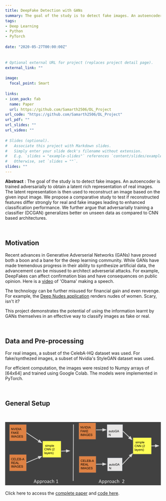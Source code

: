 ```yaml
---
title: DeepFake Detection with GANs
summary: The goal of the study is to detect fake images. An autoencoder is trained adversarially to obtain a latent rich representation of real images. The latent representation is then used to reconstruct an image based on the given input image. We propose a comparative study to test if reconstructed features differ strongly for real and fake images leading to enhanced classification performance. We further argue that adversarially training a classifier (DCGAN) generalizes better on unseen data as compared to CNN based architectures.
tags:
- Deep Learning
- Python
- PyTorch

date: "2020-05-27T00:00:00Z"


# Optional external URL for project (replaces project detail page).
external_link: ""

image:
  focal_point: Smart

links:
- icon_pack: fab
  name: Paper
  url: https://github.com/Samarth2506/DL_Project
url_code: "https://github.com/Samarth2506/DL_Project"
url_pdf: ""
url_slides: ""
url_video: ""

# Slides (optional).
#   Associate this project with Markdown slides.
#   Simply enter your slide deck's filename without extension.
#   E.g. `slides = "example-slides"` references `content/slides/example-slides.md`.
#   Otherwise, set `slides = ""`.
slides: ""
---
```


**Abstract** : The goal of the study is to detect fake images. An autoencoder is trained adversarially to obtain a latent rich representation of real images. The latent representation is then used to reconstruct an image based on the given input image. We propose a comparative study to test if reconstructed features differ strongly for real and fake images leading to enhanced classification performance. We further argue that adversarially training a classifier (DCGAN) generalizes better on unseen data as compared to CNN based architectures.

</br>

## **Motivation**

Recent advances in Generative Adverserial Networks (GANs) have proved both a boon and a bane for the deep learning community. While GANs have made tremendous progress in their ability to synthesize artificial data, the advancement can be misused to architect adverserial attacks. For example, DeepFakes can affect confirmation bias and have consequences on public opinion. Here is a [video](https://www.youtube.com/watch?v=cQ54GDm1eL0&feature=youtu.be) of 'Obama' making a speech. 

The technology can be further misused for financial gain and even revenge. For example, the [Deep Nudes application](https://www.theverge.com/2019/6/27/18760896/deepfake-nude-ai-app-women-deepnude-non-consensual-pornography) renders nudes of women. Scary, isn't it? 

This project demonstrates the potential of using the information learnt by GANs themselves in an effective way to classify images as fake or real.

</br>

## **Data and Pre-processing**

For real images, a subset of the CelebA-HQ dataset was used. For fake/synthezed images, a subset of Nvidia's StyleGAN dataset was used. 

For efficient computation, the images were resized to Numpy arrays of [64x64] and trained using Google Colab. The models were implemented in PyTorch.

</br>

## **General Setup**

</br>


![approaches](approaches.jpg "something")
<!-- *Fig. 1: Something* -->

<!-- <img src="approaches.jpg" width="600" height="400" /> -->




Click here to access the [complete paper](Detect_DeepFakes_GANs.pdf) and [code here](https://github.com/Samarth2506/DL_Project).

